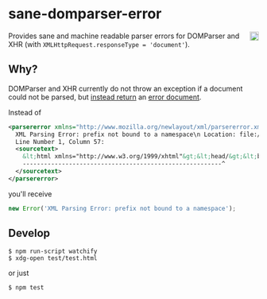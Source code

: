 # sane-domparser-error

<a href="https://www.npmjs.org/package/sane-domparser-error">
    <img src="https://badge.fury.io/js/sane-domparser-error.svg"
        align="right" alt="NPM version" height="18">
</a>

Provides sane and machine readable parser errors for DOMParser and XHR (with `XMLHttpRequest.responseType = 'document'`).

## Why?

DOMParser and XHR currently do not throw an exception if a document could not be parsed, but [instead return](http://stackoverflow.com/questions/11563554/how-do-i-detect-xml-parsing-errors-when-using-javascripts-domparser-in-a-cross) an [error document](https://developer.mozilla.org/en-US/docs/Web/API/DOMParser#Error_handling).

Instead of

```xml
<parsererror xmlns="http://www.mozilla.org/newlayout/xml/parsererror.xml">
  XML Parsing Error: prefix not bound to a namespace\n Location: file:////tmp/index.html
  Line Number 1, Column 57:
  <sourcetext>
    &lt;html xmlns="http://www.w3.org/1999/xhtml"&gt;&lt;head/&gt;&lt;body&gt;&lt;namespace:customtag&gt;&lt;!-- namespace:customtag--&gt;&lt;/namespace:customtag&gt;&lt;/body&gt;&lt;/html&gt;
    --------------------------------------------------------^
  </sourcetext>
</parsererror>
```

you'll receive

```js
new Error('XML Parsing Error: prefix not bound to a namespace');
```

## Develop

    $ npm run-script watchify
    $ xdg-open test/test.html

or just

    $ npm test
